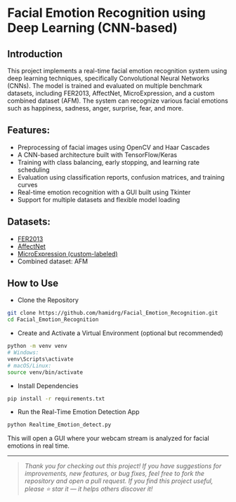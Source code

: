 # Facial Emotion Recognition using Deep Learning (CNN-based)

## Introduction
This project implements a real-time facial emotion recognition system using deep learning techniques, specifically Convolutional Neural Networks (CNNs). The model is trained and evaluated on multiple benchmark datasets, including FER2013, AffectNet, MicroExpression, and a custom combined dataset (AFM). The system can recognize various facial emotions such as happiness, sadness, anger, surprise, fear, and more.

## Features:
* Preprocessing of facial images using OpenCV and Haar Cascades
* A CNN-based architecture built with TensorFlow/Keras
* Training with class balancing, early stopping, and learning rate scheduling
* Evaluation using classification reports, confusion matrices, and training curves
* Real-time emotion recognition with a GUI built using Tkinter
* Support for multiple datasets and flexible model loading

## Datasets:
* [FER2013](https://www.kaggle.com/datasets/msambare/fer2013)
* [AffectNet](https://www.kaggle.com/datasets/yakhyokhuja/affectnetaligned)
* [MicroExpression (custom-labeled)](https://www.kaggle.com/datasets/kmirfan/micro-expressions)
* Combined dataset: AFM

## How to Use
* Clone the Repository
```bash
git clone https://github.com/hamidrg/Facial_Emotion_Recognition.git
cd Facial_Emotion_Recognition
```

* Create and Activate a Virtual Environment (optional but recommended)
```bash
python -m venv venv
# Windows:
venv\Scripts\activate
# macOS/Linux:
source venv/bin/activate
```

* Install Dependencies
```bash
pip install -r requirements.txt
```

* Run the Real-Time Emotion Detection App
```bash
python Realtime_Emotion_detect.py
```
This will open a GUI where your webcam stream is analyzed for facial emotions in real time.

---

> *Thank you for checking out this project!*
> *If you have suggestions for improvements, new features, or bug fixes, feel free to fork the repository and open a pull request.*
> *If you find this project useful, please ⭐️ star it — it helps others discover it!*
